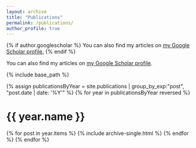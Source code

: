 ```yaml
---
layout: archive
title: "Publications"
permalink: /publications/
author_profile: true
---
```


{% if author.googlescholar %}
  You can also find my articles on <u><a href="{{author.googlescholar}}">my Google Scholar profile</a>.</u>
{% endif %}

You can also find my articles on <a href="https://scholar.google.com/citations?user=YCHJZOMAAAAJ&hl=en">my Google Scholar profile</a>.

{% include base_path %}

{% assign publicationsByYear = site.publications | group_by_exp:"post", "post.date | date: '%Y'" %}
{% for year in publicationsByYear reversed %}
  <h1>{{ year.name }}</h1>
  {% for post in year.items %}
    {% include archive-single.html %}
  {% endfor %}
{% endfor %}


